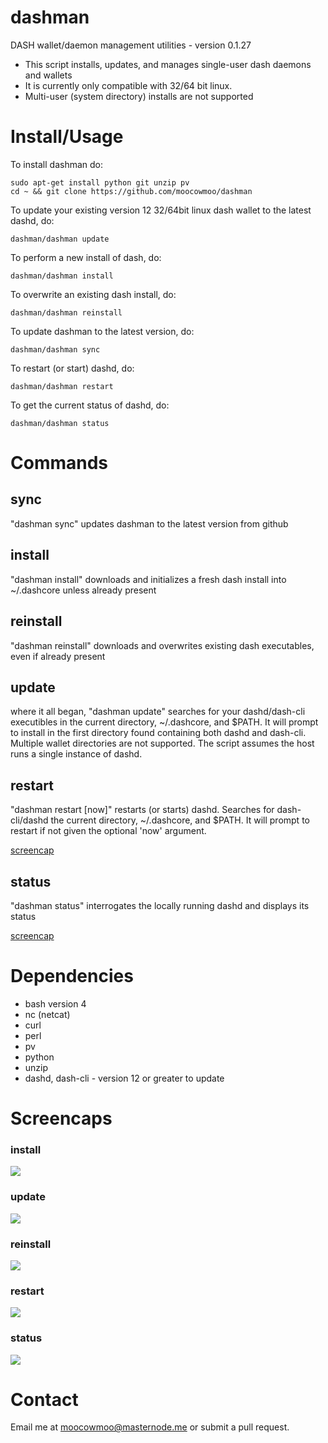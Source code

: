 # dashman

DASH wallet/daemon management utilities - version 0.1.27

* This script installs, updates, and manages single-user dash daemons and wallets
* It is currently only compatible with 32/64 bit linux.
* Multi-user (system directory) installs are not supported

# Install/Usage

To install dashman do:

    sudo apt-get install python git unzip pv
    cd ~ && git clone https://github.com/moocowmoo/dashman

To update your existing version 12 32/64bit linux dash wallet to the latest
dashd, do:

    dashman/dashman update

To perform a new install of dash, do:

    dashman/dashman install

To overwrite an existing dash install, do:

    dashman/dashman reinstall

To update dashman to the latest version, do:

    dashman/dashman sync

To restart (or start) dashd, do:

    dashman/dashman restart

To get the current status of dashd, do:

    dashman/dashman status


# Commands

## sync

"dashman sync" updates dashman to the latest version from github

## install

"dashman install" downloads and initializes a fresh dash install into ~/.dashcore
unless already present

## reinstall

"dashman reinstall" downloads and overwrites existing dash executables, even if
already present

## update

where it all began, "dashman update" searches for your dashd/dash-cli
executibles in the current directory, ~/.dashcore, and $PATH.  It will prompt
to install in the first directory found containing both dashd and dash-cli.
Multiple wallet directories are not supported. The script assumes the host runs
a single instance of dashd.

## restart

"dashman restart [now]" restarts (or starts) dashd. Searches for dash-cli/dashd
the current directory, ~/.dashcore, and $PATH. It will prompt to restart if not
given the optional 'now' argument.

<a href="#restart-1">screencap</a>

## status

"dashman status" interrogates the locally running dashd and displays its status

<a href="#status-1">screencap</a>

# Dependencies

* bash version 4
* nc (netcat)
* curl
* perl
* pv
* python
* unzip
* dashd, dash-cli - version 12 or greater to update

# Screencaps

### install

<img src="https://raw.githubusercontent.com/moocowmoo/dashman/master/screencaps/dashman_0.1-install.png">

### update

<img src="https://raw.githubusercontent.com/moocowmoo/dashman/master/screencaps/dashman_0.1-update.png">

### reinstall

<img src="https://raw.githubusercontent.com/moocowmoo/dashman/master/screencaps/dashman_0.1-reinstall.png">

### restart

<img src="https://raw.githubusercontent.com/moocowmoo/dashman/master/screencaps/dashman_0.1-restart.png">

### status

<img src="https://raw.githubusercontent.com/moocowmoo/dashman/master/screencaps/dashman_0.1-status.png">

# Contact

Email me at moocowmoo@masternode.me or submit a pull request.
